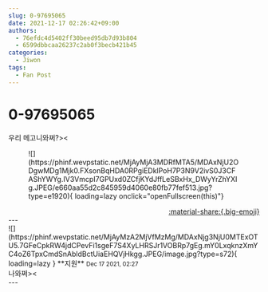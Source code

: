 ```yaml
---
slug: 0-97695065
date: 2021-12-17 02:26:42+09:00
authors:
  - 76efdc4d5402ff30beed95db7d93b804
  - 6599dbbcaa26237c2ab0f3becb421b45
categories:
  - Jiwon
tags:
  - Fan Post
---
```


# 0-97695065

<div class="post-container" markdown="1">
<div class="content-container md-sidebar__scrollwrap" markdown="1">

우리 메고니와쩌?&gt;&lt;
<figure markdown="1">
![](https://phinf.wevpstatic.net/MjAyMjA3MDRfMTA5/MDAxNjU2ODgwMDg1Mjk0.FXsonBqHDA0RPgiEDklPoH7P3N9V2ivS0J3CFAShYWYg.IV3VmcpI7GPUxd0ZCfjKYdJffLeSBxHx_DWyYrZhYXIg.JPEG/e660aa55d2c845959d4060e80fb77fef513.jpg?type=e1920){ loading=lazy onclick="openFullscreen(this)"}
</figure>


</div>
</div>

<div style="text-align: right;" markdown="1">
<a href="https://weverse.io/fromis9/fanpost/0-97695065" style="text-align: right;">:material-share:{.big-emoji}</a>
</div>
---

<div class="comments-container md-sidebar__scrollwrap" markdown="1">
<div class="comment" markdown="1">
<div class='id-container' markdown="1">
![](https://phinf.wevpstatic.net/MjAyMzA2MjVfMzMg/MDAxNjg3NjU0MTExOTU5.7GFeCpkRW4jdCPevFi1sgeF7S4XyLHRSJr1VOBRp7gEg.mY0LxqknzXmYC4oZ6TpxCmdSnAbldBctUiaEHQVjHkgg.JPEG/image.jpg?type=s72){ loading=lazy }
**<span class="artist">지원</span>** <small>Dec 17 2021, 02:27</small><br>
</div>
<div class='comment-body' markdown="1">
나와쩌><
</div>
</div>
</div>
---
